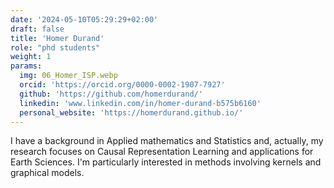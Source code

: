 ```yaml
---
date: '2024-05-10T05:29:29+02:00'
draft: false
title: 'Homer Durand'
role: "phd students"
weight: 1
params:
  img: 06_Homer_ISP.webp
  orcid: 'https://orcid.org/0000-0002-1907-7927'
  github: 'https://github.com/homerdurand/'
  linkedin: 'www.linkedin.com/in/homer-durand-b575b6160'
  personal_website: 'https://homerdurand.github.io/'
---
```


I have a background in Applied mathematics and Statistics and, actually, my research focuses on Causal Representation Learning and applications for Earth Sciences. I'm particularly interested in methods involving kernels and graphical models.
